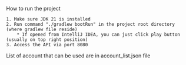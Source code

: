 How to run the project

```
1. Make sure JDK 21 is installed
2. Run command "./gradlew bootRun" in the project root directory (where gradlew file reside)
    * If opened from IntelliJ IDEA, you can just click play button (usually on top right position)
3. Access the API via port 8080
```

List of account that can be used are in account_list.json file